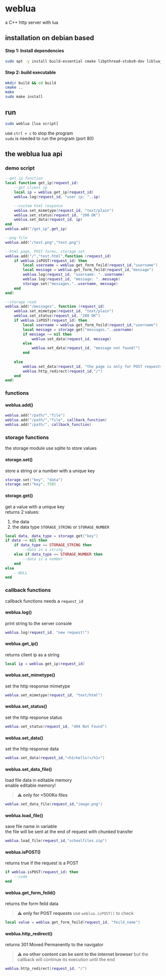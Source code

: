 # weblua
a C++ http server with lua

## installation on debian based
#### Step 1: Install dependencies
```bash
sudo apt -y install build-essential cmake libpthread-stubs0-dev libluajit-5.1-dev libsqlite3-dev
```

#### Step 2: build executable

```bash
mkdir build && cd build
cmake ..
make
sudo make install
```
## run
```bash
sudo weblua [lua script]
```
use `ctrl + c` to stop the program \
`sudo` is needed to run the program (port 80)
## the weblua lua api
### demo script
```lua
--get ip function
local function get_ip(request_id)
    --get client ip
    local ip = weblua.get_ip(request_id)
    weblua.log(request_id, "user ip: "..ip)

    --custom html responce
    weblua.set_mimetype(request_id, "text/plain")
    weblua.set_status(request_id, "200 OK")
    weblua.set_data(request_id, ip)
end
weblua.add("/get_ip",get_ip)

--png file
weblua.add("/test.png","test.png")

--html page, POST forms, storage set
weblua.add("/","test.html",function (request_id)
    if weblua.isPOST(request_id) then
        local username = weblua.get_form_feild(request_id,"username")
        local message = weblua.get_form_feild(request_id,"message")
        weblua.log(request_id, "username: "..username)
        weblua.log(request_id, "message: "..message)
        storage.set("messages."..username, message)
    end
end)

--storage read
weblua.add("/messages", function (request_id)
    weblua.set_mimetype(request_id, "text/plain")
    weblua.set_status(request_id, "200 OK")
    if weblua.isPOST(request_id) then
        local username = weblua.get_form_feild(request_id,"username")
        local message = storage.get("messages."..username)
        if message ~= nil then
            weblua.set_data(request_id, message)
        else
            weblua.set_data(request_id, "message not found!")
        end
        
    else
        weblua.set_data(request_id, "the page is only for POST requests")
        weblua.http_redirect(request_id,"/")
    end
end)
```
### functions

#### weblua.add()
```lua
weblua.add("/path/","file") 
weblua.add("/path/","file", callback_function)
weblua.add("/path/", callback_function)
```

### storage functions
the storage module use sqlite to store values
#### storage.set()
store a string or a number with a unique key
```lua
storage.set("key", "data")
storage.set("key", 750)
``` 
#### storage.get()
get a value with a unique key \
returns 2 values:
1. the data 
2. the data type `STORAGE_STRING` or `STORAGE_NUMBER`
```lua
local data, data_type = storage.get("key")
if data ~= nil then
    if data_type == STORAGE_STRING then
        --data is a string
    else if data_type == STORAGE_NUMBER then
        --data is a number
    end
else
    --NULL
end
```
### callback functions
callback functions needs a `request_id`
#### weblua.log()
print string to the server console
```lua
weblua.log(request_id, "new request!")
```
#### weblua.get_ip() 
returns client ip as a string
```lua
local ip = weblua.get_ip(request_id)
```
#### weblua.set_mimetype()
set the http response mimetype
```lua
weblua.set_mimetype(request_id, "text/html")
``` 
#### weblua.set_status()
set the http response status
```lua
weblua.set_status(request_id, "404 Not Found")
```
#### weblua.set_data()
set the http response data
```lua
weblua.set_data(request_id,"<h1>hello!</h1>")
```

#### weblua.set_data_file()
load file data in editable memory\
enable editable memory!
> :warning: **only for <500Ko files** 
```lua
weblua.set_data_file(request_id,"image.png")
``` 
#### weblua.load_file()
save file name in variable\
the file will be sent at the end of request with chunked transfer
```lua
weblua.load_file(request_id,"schoolfiles.zip") 
``` 
#### weblua.isPOST()
returns true if the request is a POST
```lua
if weblua.isPOST(request_id) then
    --code
end
```
#### weblua.get_form_feild()
returns the form feild data
> :warning: **only for POST requests** use `weblua.isPOST()` to check
```lua
local value = weblua.get_form_feild(request_id, "feild_name")
```

#### weblua.http_redirect()
returns 301 Moved Permanently to the navigator
> :warning: **no other content can be sent to the internet browser** but the callback will continue its execution until the end
```lua
weblua.http_redirect(request_id, "/")
```